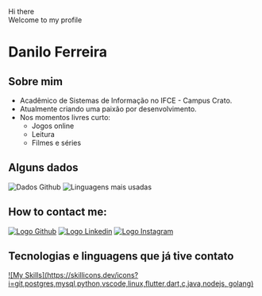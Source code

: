 Hi there<br/>
Welcome to my profile

# Danilo Ferreira

## Sobre mim

- Acadêmico de Sistemas de Informação no IFCE - Campus Crato.
- Atualmente criando uma paixão por desenvolvimento.
- Nos momentos livres curto:
  - Jogos online
  - Leitura
  - Filmes e séries

## Alguns dados

![Dados Github](https://github-readme-stats.vercel.app/api?username=danilosheen&theme=dracula&show_icons=true)
![Linguagens mais usadas](https://github-readme-stats.vercel.app/api/top-langs/?username=danilosheen&layout=compact&theme=dracula)

## How to contact me:

[![Logo Github](https://skillicons.dev/icons?i=github)](https://github.com/danilosheen)
[![Logo Linkedin](https://skillicons.dev/icons?i=linkedin)](https://www.linkedin.com/in/cicero-danilo-b56969194/)
[![Logo Instagram](https://skillicons.dev/icons?i=instagram)](https://www.instagram.com/danilo.ferreira.exe/)

## Tecnologias e linguagens que já tive contato

[![My Skills](https://skillicons.dev/icons?i=git,postgres,mysql,python,vscode,linux,flutter,dart,c,java,nodejs, golang)](https://skillicons.dev)
